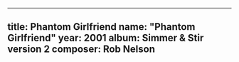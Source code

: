 
---
title: Phantom Girlfriend
name: "Phantom Girlfriend"
year:  2001
album: Simmer & Stir version 2
composer: Rob Nelson
---
